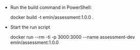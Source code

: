 - Run the build command in PowerShell:


    docker build -t emin/assessment:1.0.0 .


- Start the run script


    docker run --rm -ti -p 3000:3000 --name assessment-dev emin/assessment:1.0.0